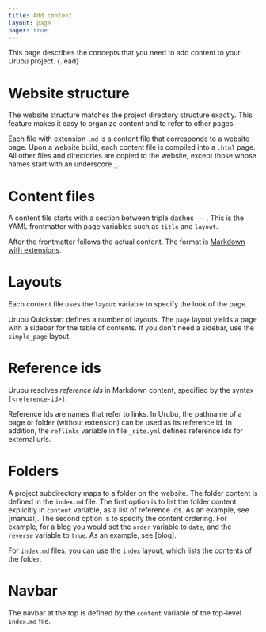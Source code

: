 ```yaml
---
title: Add content
layout: page
pager: true
---
```



This page describes the concepts that you need to
add content to your Urubu project.
{.lead}

Website structure
=================

The website structure matches the project directory structure exactly. This
feature makes it easy to organize content and to refer to other pages.

Each file with extension `.md` is a content file that corresponds to a website
page. Upon a website build, each content file is compiled into a `.html` page.
All other files and directories are copied to the website, except those whose
names start with an underscore `_`.

Content files
=============

A content file starts with a section between triple dashes `---`.  This is the
YAML frontmatter with page variables such as `title` and `layout`.

After the frontmatter follows the actual content. The format is [Markdown with
extensions][markdown_ext].

[markdown_ext]: http://urubu.jandecaluwe.com/manual/authoring.html

Layouts
=======

Each content file uses the `layout` variable to specify the look of the
page.

Urubu Quickstart defines a number of layouts. The `page` layout yields a page
with a sidebar for the table of contents. If you don't need a sidebar, use the
`simple_page` layout.

Reference ids
=============

Urubu resolves *reference ids* in Markdown content, specified by
the syntax `[<reference-id>]`.

Reference ids are names that refer to links. In Urubu, the pathname of a page
or folder (without extension) can be used as its reference id. In addition, the
`reflinks` variable in file `_site.yml` defines reference ids for external
urls.

Folders
=======

A project subdirectory maps to a folder on the website.  The folder content is
defined in the `index.md` file.  The first option is to list the folder content
explicitly in `content` variable, as a list of reference ids.  As an example,
see [manual].  The second option is to specify the content ordering. For
example, for a blog you would set the `order` variable to `date`, and the
`reverse` variable to `true`.  As an example, see [blog].

For `index.md` files, you can use the `index` layout, which lists the contents
of the folder.

Navbar
======

The navbar at the top is defined by the `content` variable of the top-level
`index.md` file.
